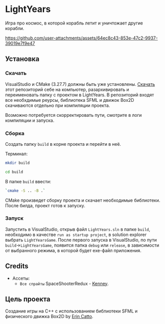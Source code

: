 # LightYears

Игра про космос, в которой корабль летит и уничтожает другие корабли. 

https://github.com/user-attachments/assets/64ec8c43-853e-47c2-9937-39019e7f9e47

## Установка

### Скачать

VisualStudio и CMake (3.27.7) должны быть уже установлены.
[Скачать](https://github.com/Araime/LightYears/archive/refs/heads/master.zip) этот 
репозиторий себе на компьютер, разархивировать и переименовать папку с проектом в LightYears.
В репозиторий входят все необхдимые реурсы, библиотека SFML и движок Box2D скачиваются отдельно 
при компиляции проекта.

Возможно потребуется скорректировать пути, смотрите в логи компиляции и запуска.

### Сборка

Создать папку `build` в корне проекта и перейти в неё.

Терминал:
```sh
mkdir build
```
```sh
cd build
```

В папке `build` ввести:
```sh
`cmake -S .. -B .`
```
CMake произведет сборку проекта и скачает необходимые библиотеки.
После билда, проект готов к запуску.

### Запуск

Запустить в VisualStudio, открыв файл `LightYears.sln`
в папке `build`, необходимо в качестве `run as startup project`, в solution explorer выбрать
`LightYearsGame`. После первого запуска в VisualStudio, по пути `build`->`LightYearsGame`,
появится папка `debug` или `release`, в зависимости от выбранного режима, в которой будет
exe-файл приложения.

## Credits
- Ассеты:  
	- `Все спрайты` SpaceShooterRedux - [Kenney](https://kenney.nl/assets/space-shooter-redux).

## Цель проекта

Создание игры на C++ с использованием библиотеки SFML и физического движка Box2D by 
[Erin Catto](https://github.com/erincatto/box2d).
